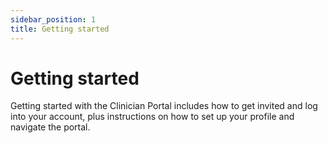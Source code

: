 ```yaml
---
sidebar_position: 1
title: Getting started
---
```


# Getting started

Getting started with the Clinician Portal includes how to get invited and log into your account, plus instructions on how to set up your profile and navigate the portal.
